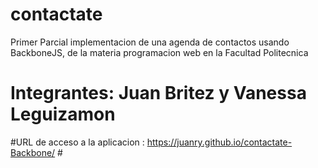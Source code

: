 # contactate
Primer Parcial implementacion de una agenda de contactos usando BackboneJS, de la materia programacion web en la Facultad Politecnica
# Integrantes: Juan Britez y Vanessa Leguizamon #
#URL de acceso a la aplicacion :  https://juanry.github.io/contactate-Backbone/ #
